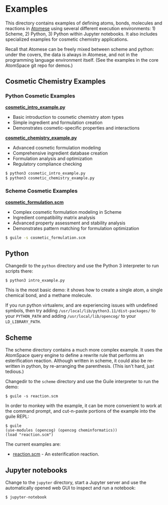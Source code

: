 # Examples

This directory contains examples of defining atoms, bonds, molecules
and reactions in [Atomese](https://wiki.opencog.org/w/Atomese)
using several different execution environments: 1) Scheme, 2) Python,
3) Python within Jupyter notebooks. It also includes specialized
examples for cosmetic chemistry applications.

Recall that Atomese can be freely
mixed between scheme and python: under the covers, the data is always in
Atomese, and not in the programming language environment itself.
(See the examples in the core AtomSpace git repo for demos.)

## Cosmetic Chemistry Examples

### Python Cosmetic Examples

**[cosmetic_intro_example.py](python/cosmetic_intro_example.py)**
- Basic introduction to cosmetic chemistry atom types
- Simple ingredient and formulation creation
- Demonstrates cosmetic-specific properties and interactions

**[cosmetic_chemistry_example.py](python/cosmetic_chemistry_example.py)** 
- Advanced cosmetic formulation modeling
- Comprehensive ingredient database creation
- Formulation analysis and optimization
- Regulatory compliance checking

```bash
$ python3 cosmetic_intro_example.py
$ python3 cosmetic_chemistry_example.py
```

### Scheme Cosmetic Examples

**[cosmetic_formulation.scm](scheme/cosmetic_formulation.scm)**
- Complex cosmetic formulation modeling in Scheme
- Ingredient compatibility matrix analysis  
- Advanced property assessment and stability analysis
- Demonstrates pattern matching for formulation optimization

```bash
$ guile -s cosmetic_formulation.scm
```

## Python

Changedir to the `python` directory and use the Python 3 interpreter
to run scripts there:

```
$ python3 intro_example.py
```

This is the most basic demo: it shows how to create a single atom, a single
chemical bond, and a methane molecule.

If you run python virtualenv, and are experiencing issues with undefined
symbols, then try adding `/usr/local/lib/python3.11/dist-packages/`
to your `PYTHON_PATH` and adding `/usr/local/lib/opencog/` to your
`LD_LIBRARY_PATH`.

## Scheme

The scheme directory contains a much more complex example. It uses
the AtomSpace query engine to define a rewrite rule that performs
an esterification reaction. Although written in scheme, it could also
be re-written in python, by re-arranging the parenthesis. (This isn't
hard, just tedious.)

Changedir to the `scheme` directory and use the Guile interpreter
to run the demo:

```
$ guile -s reaction.scm
```

In order to monkey with the example, it can be more convenient to
work at the command prompt, and cut-n-paste portions of the example
into the guile REPL:
```
$ guile
(use-modules (opencog) (opencog cheminformatics))
(load "reaction.scm")
```
The current examples are:
* [reaction.scm](scheme/reaction.scm) - An esterification reaction.

## Jupyter notebooks

Change to the `jupyter` directory, start a Jupyter server and use the
automatically opened web GUI to inspect and run a notebook:

```
$ jupyter-notebook
```
